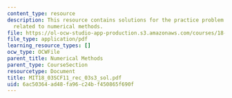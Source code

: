 ```yaml
---
content_type: resource
description: This resource contains solutions for the practice problem statements
  related to numerical methods.
file: https://ol-ocw-studio-app-production.s3.amazonaws.com/courses/18-03sc-differential-equations-fall-2011/6ac50364ad48fa96c24bf450865f690f_MIT18_03SCF11_rec_03s3_sol.pdf
file_type: application/pdf
learning_resource_types: []
ocw_type: OCWFile
parent_title: Numerical Methods
parent_type: CourseSection
resourcetype: Document
title: MIT18_03SCF11_rec_03s3_sol.pdf
uid: 6ac50364-ad48-fa96-c24b-f450865f690f
---
```

